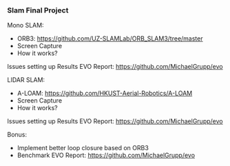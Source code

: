 ### Slam Final Project

Mono SLAM: 
- ORB3: https://github.com/UZ-SLAMLab/ORB_SLAM3/tree/master 
- Screen Capture
- How it works?

Issues setting up
Results
EVO Report: https://github.com/MichaelGrupp/evo 

LIDAR SLAM:
- A-LOAM: https://github.com/HKUST-Aerial-Robotics/A-LOAM
- Screen Capture
- How it works?

Issues setting up
Results
EVO Report: https://github.com/MichaelGrupp/evo 

Bonus:
- Implement better loop closure based on ORB3
- Benchmark EVO Report: https://github.com/MichaelGrupp/evo 
